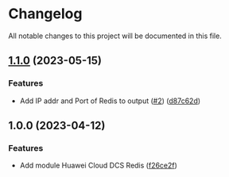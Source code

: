 # Changelog

All notable changes to this project will be documented in this file.

## [1.1.0](https://github.com/cloud-labs-infra/terraform-huaweicloud-dcs-redis/compare/v1.0.0...v1.1.0) (2023-05-15)


### Features

* Add IP addr and Port of Redis to output ([#2](https://github.com/cloud-labs-infra/terraform-huaweicloud-dcs-redis/issues/2)) ([d87c62d](https://github.com/cloud-labs-infra/terraform-huaweicloud-dcs-redis/commit/d87c62da944c2b0d8e22cd496fb42d158e616143))

## 1.0.0 (2023-04-12)


### Features

* Add module Huawei Cloud DCS Redis ([f26ce2f](https://github.com/cloud-labs-infra/terraform-huaweicloud-dcs-redis/commit/f26ce2f2f0da4ba94ff2cf8a10164677bc26ee39))
